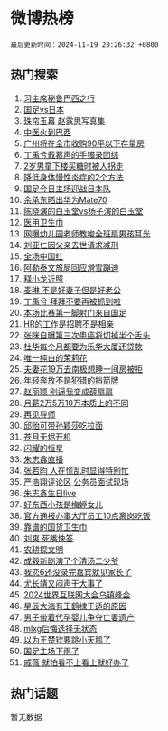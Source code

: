 # 微博热榜

`最后更新时间：2024-11-19 20:26:32 +0800`

## 热门搜索

1. [习主席秘鲁巴西之行](https://m.weibo.cn/search?containerid=100103type%3D1%26t%3D10%26q%3D%23%E4%B9%A0%E4%B8%BB%E5%B8%AD%E7%A7%98%E9%B2%81%E5%B7%B4%E8%A5%BF%E4%B9%8B%E8%A1%8C%23&stream_entry_id=51&isnewpage=1&extparam=seat%3D1%26filter_type%3Drealtimehot%26stream_entry_id%3D51%26c_type%3D51%26q%3D%2523%25E4%25B9%25A0%25E4%25B8%25BB%25E5%25B8%25AD%25E7%25A7%2598%25E9%25B2%2581%25E5%25B7%25B4%25E8%25A5%25BF%25E4%25B9%258B%25E8%25A1%258C%2523%26dgr%3D0%26cate%3D10103%26pos%3D0%26display_time%3D1732019191%26pre_seqid%3D173201919142202967408137)
1. [国足vs日本](https://m.weibo.cn/search?containerid=100103type%3D1%26t%3D10%26q%3D%23%E5%9B%BD%E8%B6%B3vs%E6%97%A5%E6%9C%AC%23&stream_entry_id=31&isnewpage=1&extparam=seat%3D1%26filter_type%3Drealtimehot%26c_type%3D31%26cate%3D5001%26lcate%3D5001%26band_rank%3D1%26stream_entry_id%3D31%26realpos%3D1%26flag%3D1%26dgr%3D0%26pos%3D0%26q%3D%2523%25E5%259B%25BD%25E8%25B6%25B3vs%25E6%2597%25A5%25E6%259C%25AC%2523%26display_time%3D1732019191%26pre_seqid%3D173201919142202967408137)
1. [珠帘玉幕 赵露思写真集](https://m.weibo.cn/search?containerid=100103type%3D1%26t%3D10%26q%3D%E7%8F%A0%E5%B8%98%E7%8E%89%E5%B9%95+%E8%B5%B5%E9%9C%B2%E6%80%9D%E5%86%99%E7%9C%9F%E9%9B%86&stream_entry_id=31&isnewpage=1&extparam=seat%3D1%26filter_type%3Drealtimehot%26c_type%3D31%26cate%3D5001%26lcate%3D5001%26band_rank%3D2%26stream_entry_id%3D31%26realpos%3D2%26flag%3D1%26dgr%3D0%26pos%3D1%26q%3D%25E7%258F%25A0%25E5%25B8%2598%25E7%258E%2589%25E5%25B9%2595%2520%25E8%25B5%25B5%25E9%259C%25B2%25E6%2580%259D%25E5%2586%2599%25E7%259C%259F%25E9%259B%2586%26display_time%3D1732019191%26pre_seqid%3D173201919142202967408137)
1. [中医火到巴西](https://m.weibo.cn/search?containerid=100103type%3D1%26t%3D10%26q%3D%23%E4%B8%AD%E5%8C%BB%E7%81%AB%E5%88%B0%E5%B7%B4%E8%A5%BF%23&stream_entry_id=31&isnewpage=1&extparam=seat%3D1%26filter_type%3Drealtimehot%26c_type%3D31%26cate%3D5001%26lcate%3D5001%26band_rank%3D3%26stream_entry_id%3D31%26realpos%3D3%26flag%3D0%26dgr%3D0%26pos%3D2%26q%3D%2523%25E4%25B8%25AD%25E5%258C%25BB%25E7%2581%25AB%25E5%2588%25B0%25E5%25B7%25B4%25E8%25A5%25BF%2523%26display_time%3D1732019191%26pre_seqid%3D173201919142202967408137)
1. [广州将在全市收购90平以下存量房](https://m.weibo.cn/search?containerid=100103type%3D1%26t%3D10%26q%3D%23%E5%B9%BF%E5%B7%9E%E5%B0%86%E5%9C%A8%E5%85%A8%E5%B8%82%E6%94%B6%E8%B4%AD90%E5%B9%B3%E4%BB%A5%E4%B8%8B%E5%AD%98%E9%87%8F%E6%88%BF%23&stream_entry_id=31&isnewpage=1&extparam=seat%3D1%26filter_type%3Drealtimehot%26c_type%3D31%26cate%3D5001%26lcate%3D5001%26band_rank%3D4%26stream_entry_id%3D31%26realpos%3D4%26flag%3D0%26dgr%3D0%26pos%3D3%26q%3D%2523%25E5%25B9%25BF%25E5%25B7%259E%25E5%25B0%2586%25E5%259C%25A8%25E5%2585%25A8%25E5%25B8%2582%25E6%2594%25B6%25E8%25B4%25AD90%25E5%25B9%25B3%25E4%25BB%25A5%25E4%25B8%258B%25E5%25AD%2598%25E9%2587%258F%25E6%2588%25BF%2523%26display_time%3D1732019191%26pre_seqid%3D173201919142202967408137)
1. [丁禹兮戴慕声的手镯录团综](https://m.weibo.cn/search?containerid=100103type%3D1%26t%3D10%26q%3D%23%E4%B8%81%E7%A6%B9%E5%85%AE%E6%88%B4%E6%85%95%E5%A3%B0%E7%9A%84%E6%89%8B%E9%95%AF%E5%BD%95%E5%9B%A2%E7%BB%BC%23&stream_entry_id=31&isnewpage=1&extparam=seat%3D1%26filter_type%3Drealtimehot%26c_type%3D31%26cate%3D5001%26lcate%3D5001%26band_rank%3D5%26stream_entry_id%3D31%26realpos%3D5%26flag%3D1%26dgr%3D0%26pos%3D4%26q%3D%2523%25E4%25B8%2581%25E7%25A6%25B9%25E5%2585%25AE%25E6%2588%25B4%25E6%2585%2595%25E5%25A3%25B0%25E7%259A%2584%25E6%2589%258B%25E9%2595%25AF%25E5%25BD%2595%25E5%259B%25A2%25E7%25BB%25BC%2523%26display_time%3D1732019191%26pre_seqid%3D173201919142202967408137)
1. [2岁男童下楼买糖时被人拐走](https://m.weibo.cn/search?containerid=100103type%3D1%26t%3D10%26q%3D%232%E5%B2%81%E7%94%B7%E7%AB%A5%E4%B8%8B%E6%A5%BC%E4%B9%B0%E7%B3%96%E6%97%B6%E8%A2%AB%E4%BA%BA%E6%8B%90%E8%B5%B0%23&stream_entry_id=31&isnewpage=1&extparam=seat%3D1%26filter_type%3Drealtimehot%26c_type%3D31%26cate%3D5001%26lcate%3D5001%26band_rank%3D6%26stream_entry_id%3D31%26realpos%3D6%26flag%3D2%26dgr%3D0%26pos%3D5%26q%3D%25232%25E5%25B2%2581%25E7%2594%25B7%25E7%25AB%25A5%25E4%25B8%258B%25E6%25A5%25BC%25E4%25B9%25B0%25E7%25B3%2596%25E6%2597%25B6%25E8%25A2%25AB%25E4%25BA%25BA%25E6%258B%2590%25E8%25B5%25B0%2523%26display_time%3D1732019191%26pre_seqid%3D173201919142202967408137)
1. [降低身体慢性炎症的2个方法](https://m.weibo.cn/search?containerid=100103type%3D1%26t%3D10%26q%3D%23%E9%99%8D%E4%BD%8E%E8%BA%AB%E4%BD%93%E6%85%A2%E6%80%A7%E7%82%8E%E7%97%87%E7%9A%842%E4%B8%AA%E6%96%B9%E6%B3%95%23&stream_entry_id=31&isnewpage=1&extparam=seat%3D1%26filter_type%3Drealtimehot%26c_type%3D31%26cate%3D5001%26lcate%3D5001%26band_rank%3D7%26stream_entry_id%3D31%26realpos%3D7%26flag%3D1%26dgr%3D0%26pos%3D6%26q%3D%2523%25E9%2599%258D%25E4%25BD%258E%25E8%25BA%25AB%25E4%25BD%2593%25E6%2585%25A2%25E6%2580%25A7%25E7%2582%258E%25E7%2597%2587%25E7%259A%25842%25E4%25B8%25AA%25E6%2596%25B9%25E6%25B3%2595%2523%26display_time%3D1732019191%26pre_seqid%3D173201919142202967408137)
1. [国足今日主场迎战日本队](https://m.weibo.cn/search?containerid=100103type%3D1%26t%3D10%26q%3D%23%E5%9B%BD%E8%B6%B3%E4%BB%8A%E6%97%A5%E4%B8%BB%E5%9C%BA%E8%BF%8E%E6%88%98%E6%97%A5%E6%9C%AC%E9%98%9F%23&stream_entry_id=31&isnewpage=1&extparam=seat%3D1%26filter_type%3Drealtimehot%26c_type%3D31%26cate%3D5001%26lcate%3D5001%26band_rank%3D8%26stream_entry_id%3D31%26realpos%3D8%26flag%3D0%26dgr%3D0%26pos%3D7%26q%3D%2523%25E5%259B%25BD%25E8%25B6%25B3%25E4%25BB%258A%25E6%2597%25A5%25E4%25B8%25BB%25E5%259C%25BA%25E8%25BF%258E%25E6%2588%2598%25E6%2597%25A5%25E6%259C%25AC%25E9%2598%259F%2523%26display_time%3D1732019191%26pre_seqid%3D173201919142202967408137)
1. [余承东晒出华为Mate70](https://m.weibo.cn/search?containerid=100103type%3D1%26t%3D10%26q%3D%23%E4%BD%99%E6%89%BF%E4%B8%9C%E6%99%92%E5%87%BA%E5%8D%8E%E4%B8%BAMate70%23&stream_entry_id=31&isnewpage=1&extparam=seat%3D1%26filter_type%3Drealtimehot%26c_type%3D31%26cate%3D5001%26lcate%3D5001%26band_rank%3D9%26stream_entry_id%3D31%26realpos%3D9%26flag%3D0%26dgr%3D0%26pos%3D8%26q%3D%2523%25E4%25BD%2599%25E6%2589%25BF%25E4%25B8%259C%25E6%2599%2592%25E5%2587%25BA%25E5%258D%258E%25E4%25B8%25BAMate70%2523%26display_time%3D1732019191%26pre_seqid%3D173201919142202967408137)
1. [陈晓演的白玉堂vs杨子演的白玉堂](https://m.weibo.cn/search?containerid=100103type%3D1%26t%3D10%26q%3D%E9%99%88%E6%99%93%E6%BC%94%E7%9A%84%E7%99%BD%E7%8E%89%E5%A0%82vs%E6%9D%A8%E5%AD%90%E6%BC%94%E7%9A%84%E7%99%BD%E7%8E%89%E5%A0%82&stream_entry_id=31&isnewpage=1&extparam=seat%3D1%26filter_type%3Drealtimehot%26c_type%3D31%26cate%3D5001%26lcate%3D5001%26band_rank%3D10%26stream_entry_id%3D31%26realpos%3D10%26flag%3D1%26dgr%3D0%26pos%3D9%26q%3D%25E9%2599%2588%25E6%2599%2593%25E6%25BC%2594%25E7%259A%2584%25E7%2599%25BD%25E7%258E%2589%25E5%25A0%2582vs%25E6%259D%25A8%25E5%25AD%2590%25E6%25BC%2594%25E7%259A%2584%25E7%2599%25BD%25E7%258E%2589%25E5%25A0%2582%26display_time%3D1732019191%26pre_seqid%3D173201919142202967408137)
1. [医用卫生巾](https://m.weibo.cn/search?containerid=100103type%3D1%26t%3D10%26q%3D%E5%8C%BB%E7%94%A8%E5%8D%AB%E7%94%9F%E5%B7%BE&stream_entry_id=31&isnewpage=1&extparam=seat%3D1%26filter_type%3Drealtimehot%26c_type%3D31%26cate%3D5001%26lcate%3D5001%26band_rank%3D11%26stream_entry_id%3D31%26realpos%3D11%26flag%3D2%26dgr%3D0%26pos%3D10%26q%3D%25E5%258C%25BB%25E7%2594%25A8%25E5%258D%25AB%25E7%2594%259F%25E5%25B7%25BE%26display_time%3D1732019191%26pre_seqid%3D173201919142202967408137)
1. [网曝幼儿园老师教唆全班扇男孩耳光](https://m.weibo.cn/search?containerid=100103type%3D1%26t%3D10%26q%3D%23%E7%BD%91%E6%9B%9D%E5%B9%BC%E5%84%BF%E5%9B%AD%E8%80%81%E5%B8%88%E6%95%99%E5%94%86%E5%85%A8%E7%8F%AD%E6%89%87%E7%94%B7%E5%AD%A9%E8%80%B3%E5%85%89%23&stream_entry_id=31&isnewpage=1&extparam=seat%3D1%26filter_type%3Drealtimehot%26c_type%3D31%26cate%3D5001%26lcate%3D5001%26band_rank%3D12%26stream_entry_id%3D31%26realpos%3D12%26flag%3D1%26dgr%3D0%26pos%3D11%26q%3D%2523%25E7%25BD%2591%25E6%259B%259D%25E5%25B9%25BC%25E5%2584%25BF%25E5%259B%25AD%25E8%2580%2581%25E5%25B8%2588%25E6%2595%2599%25E5%2594%2586%25E5%2585%25A8%25E7%258F%25AD%25E6%2589%2587%25E7%2594%25B7%25E5%25AD%25A9%25E8%2580%25B3%25E5%2585%2589%2523%26display_time%3D1732019191%26pre_seqid%3D173201919142202967408137)
1. [刘亚仁因父亲去世请求减刑](https://m.weibo.cn/search?containerid=100103type%3D1%26t%3D10%26q%3D%23%E5%88%98%E4%BA%9A%E4%BB%81%E5%9B%A0%E7%88%B6%E4%BA%B2%E5%8E%BB%E4%B8%96%E8%AF%B7%E6%B1%82%E5%87%8F%E5%88%91%23&stream_entry_id=31&isnewpage=1&extparam=seat%3D1%26filter_type%3Drealtimehot%26c_type%3D31%26cate%3D5001%26lcate%3D5001%26band_rank%3D13%26stream_entry_id%3D31%26realpos%3D13%26flag%3D1%26dgr%3D0%26pos%3D12%26q%3D%2523%25E5%2588%2598%25E4%25BA%259A%25E4%25BB%2581%25E5%259B%25A0%25E7%2588%25B6%25E4%25BA%25B2%25E5%258E%25BB%25E4%25B8%2596%25E8%25AF%25B7%25E6%25B1%2582%25E5%2587%258F%25E5%2588%2591%2523%26display_time%3D1732019191%26pre_seqid%3D173201919142202967408137)
1. [全场中国红](https://m.weibo.cn/search?containerid=100103type%3D1%26t%3D10%26q%3D%E5%85%A8%E5%9C%BA%E4%B8%AD%E5%9B%BD%E7%BA%A2&stream_entry_id=31&isnewpage=1&extparam=seat%3D1%26filter_type%3Drealtimehot%26c_type%3D31%26cate%3D5001%26lcate%3D5001%26band_rank%3D14%26stream_entry_id%3D31%26realpos%3D14%26flag%3D1%26dgr%3D0%26pos%3D13%26q%3D%25E5%2585%25A8%25E5%259C%25BA%25E4%25B8%25AD%25E5%259B%25BD%25E7%25BA%25A2%26display_time%3D1732019191%26pre_seqid%3D173201919142202967408137)
1. [阿勒泰文旅局回应滑雪蹦迪](https://m.weibo.cn/search?containerid=100103type%3D1%26t%3D10%26q%3D%23%E9%98%BF%E5%8B%92%E6%B3%B0%E6%96%87%E6%97%85%E5%B1%80%E5%9B%9E%E5%BA%94%E6%BB%91%E9%9B%AA%E8%B9%A6%E8%BF%AA%23&stream_entry_id=31&isnewpage=1&extparam=seat%3D1%26filter_type%3Drealtimehot%26c_type%3D31%26cate%3D5001%26lcate%3D5001%26band_rank%3D15%26stream_entry_id%3D31%26realpos%3D15%26flag%3D1%26dgr%3D0%26pos%3D14%26q%3D%2523%25E9%2598%25BF%25E5%258B%2592%25E6%25B3%25B0%25E6%2596%2587%25E6%2597%2585%25E5%25B1%2580%25E5%259B%259E%25E5%25BA%2594%25E6%25BB%2591%25E9%259B%25AA%25E8%25B9%25A6%25E8%25BF%25AA%2523%26display_time%3D1732019191%26pre_seqid%3D173201919142202967408137)
1. [释小龙近照](https://m.weibo.cn/search?containerid=100103type%3D1%26t%3D10%26q%3D%23%E9%87%8A%E5%B0%8F%E9%BE%99%E8%BF%91%E7%85%A7%23&stream_entry_id=31&isnewpage=1&extparam=seat%3D1%26filter_type%3Drealtimehot%26c_type%3D31%26cate%3D5001%26lcate%3D5001%26band_rank%3D16%26stream_entry_id%3D31%26realpos%3D16%26flag%3D2%26dgr%3D0%26pos%3D15%26q%3D%2523%25E9%2587%258A%25E5%25B0%258F%25E9%25BE%2599%25E8%25BF%2591%25E7%2585%25A7%2523%26display_time%3D1732019191%26pre_seqid%3D173201919142202967408137)
1. [麦琳 不是好妻子但是好老公](https://m.weibo.cn/search?containerid=100103type%3D1%26t%3D10%26q%3D%E9%BA%A6%E7%90%B3+%E4%B8%8D%E6%98%AF%E5%A5%BD%E5%A6%BB%E5%AD%90%E4%BD%86%E6%98%AF%E5%A5%BD%E8%80%81%E5%85%AC&stream_entry_id=31&isnewpage=1&extparam=seat%3D1%26filter_type%3Drealtimehot%26c_type%3D31%26cate%3D5001%26lcate%3D5001%26band_rank%3D17%26stream_entry_id%3D31%26realpos%3D17%26flag%3D2%26dgr%3D0%26pos%3D16%26q%3D%25E9%25BA%25A6%25E7%2590%25B3%2520%25E4%25B8%258D%25E6%2598%25AF%25E5%25A5%25BD%25E5%25A6%25BB%25E5%25AD%2590%25E4%25BD%2586%25E6%2598%25AF%25E5%25A5%25BD%25E8%2580%2581%25E5%2585%25AC%26display_time%3D1732019191%26pre_seqid%3D173201919142202967408137)
1. [丁禹兮 拜拜不要再被抓到啦](https://m.weibo.cn/search?containerid=100103type%3D1%26t%3D10%26q%3D%E4%B8%81%E7%A6%B9%E5%85%AE+%E6%8B%9C%E6%8B%9C%E4%B8%8D%E8%A6%81%E5%86%8D%E8%A2%AB%E6%8A%93%E5%88%B0%E5%95%A6&stream_entry_id=31&isnewpage=1&extparam=seat%3D1%26filter_type%3Drealtimehot%26c_type%3D31%26cate%3D5001%26lcate%3D5001%26band_rank%3D18%26stream_entry_id%3D31%26realpos%3D18%26flag%3D1%26dgr%3D0%26pos%3D17%26q%3D%25E4%25B8%2581%25E7%25A6%25B9%25E5%2585%25AE%2520%25E6%258B%259C%25E6%258B%259C%25E4%25B8%258D%25E8%25A6%2581%25E5%2586%258D%25E8%25A2%25AB%25E6%258A%2593%25E5%2588%25B0%25E5%2595%25A6%26display_time%3D1732019191%26pre_seqid%3D173201919142202967408137)
1. [本场比赛第一脚射门来自国足](https://m.weibo.cn/search?containerid=100103type%3D1%26t%3D10%26q%3D%E6%9C%AC%E5%9C%BA%E6%AF%94%E8%B5%9B%E7%AC%AC%E4%B8%80%E8%84%9A%E5%B0%84%E9%97%A8%E6%9D%A5%E8%87%AA%E5%9B%BD%E8%B6%B3&stream_entry_id=31&isnewpage=1&extparam=seat%3D1%26filter_type%3Drealtimehot%26c_type%3D31%26cate%3D5001%26lcate%3D5001%26band_rank%3D19%26stream_entry_id%3D31%26realpos%3D19%26flag%3D1%26dgr%3D0%26pos%3D18%26q%3D%25E6%259C%25AC%25E5%259C%25BA%25E6%25AF%2594%25E8%25B5%259B%25E7%25AC%25AC%25E4%25B8%2580%25E8%2584%259A%25E5%25B0%2584%25E9%2597%25A8%25E6%259D%25A5%25E8%2587%25AA%25E5%259B%25BD%25E8%25B6%25B3%26display_time%3D1732019191%26pre_seqid%3D173201919142202967408137)
1. [HR的工作是招聘不是相亲](https://m.weibo.cn/search?containerid=100103type%3D1%26t%3D10%26q%3D%23HR%E7%9A%84%E5%B7%A5%E4%BD%9C%E6%98%AF%E6%8B%9B%E8%81%98%E4%B8%8D%E6%98%AF%E7%9B%B8%E4%BA%B2%23&stream_entry_id=31&isnewpage=1&extparam=seat%3D1%26filter_type%3Drealtimehot%26c_type%3D31%26cate%3D5001%26lcate%3D5001%26band_rank%3D20%26stream_entry_id%3D31%26realpos%3D20%26flag%3D1%26dgr%3D0%26pos%3D19%26q%3D%2523HR%25E7%259A%2584%25E5%25B7%25A5%25E4%25BD%259C%25E6%2598%25AF%25E6%258B%259B%25E8%2581%2598%25E4%25B8%258D%25E6%2598%25AF%25E7%259B%25B8%25E4%25BA%25B2%2523%26display_time%3D1732019191%26pre_seqid%3D173201919142202967408137)
1. [张咪自曝第三次患癌将切掉半个舌头](https://m.weibo.cn/search?containerid=100103type%3D1%26t%3D10%26q%3D%23%E5%BC%A0%E5%92%AA%E8%87%AA%E6%9B%9D%E7%AC%AC%E4%B8%89%E6%AC%A1%E6%82%A3%E7%99%8C%E5%B0%86%E5%88%87%E6%8E%89%E5%8D%8A%E4%B8%AA%E8%88%8C%E5%A4%B4%23&stream_entry_id=31&isnewpage=1&extparam=seat%3D1%26filter_type%3Drealtimehot%26c_type%3D31%26cate%3D5001%26lcate%3D5001%26band_rank%3D21%26stream_entry_id%3D31%26realpos%3D21%26flag%3D2%26dgr%3D0%26pos%3D20%26q%3D%2523%25E5%25BC%25A0%25E5%2592%25AA%25E8%2587%25AA%25E6%259B%259D%25E7%25AC%25AC%25E4%25B8%2589%25E6%25AC%25A1%25E6%2582%25A3%25E7%2599%258C%25E5%25B0%2586%25E5%2588%2587%25E6%258E%2589%25E5%258D%258A%25E4%25B8%25AA%25E8%2588%258C%25E5%25A4%25B4%2523%26display_time%3D1732019191%26pre_seqid%3D173201919142202967408137)
1. [杜华每个月都要为乐华大厦还贷款](https://m.weibo.cn/search?containerid=100103type%3D1%26t%3D10%26q%3D%23%E6%9D%9C%E5%8D%8E%E6%AF%8F%E4%B8%AA%E6%9C%88%E9%83%BD%E8%A6%81%E4%B8%BA%E4%B9%90%E5%8D%8E%E5%A4%A7%E5%8E%A6%E8%BF%98%E8%B4%B7%E6%AC%BE%23&stream_entry_id=31&isnewpage=1&extparam=seat%3D1%26filter_type%3Drealtimehot%26c_type%3D31%26cate%3D5001%26lcate%3D5001%26band_rank%3D22%26stream_entry_id%3D31%26realpos%3D22%26flag%3D2%26dgr%3D0%26pos%3D21%26q%3D%2523%25E6%259D%259C%25E5%258D%258E%25E6%25AF%258F%25E4%25B8%25AA%25E6%259C%2588%25E9%2583%25BD%25E8%25A6%2581%25E4%25B8%25BA%25E4%25B9%2590%25E5%258D%258E%25E5%25A4%25A7%25E5%258E%25A6%25E8%25BF%2598%25E8%25B4%25B7%25E6%25AC%25BE%2523%26display_time%3D1732019191%26pre_seqid%3D173201919142202967408137)
1. [唯一纯白的茉莉花](https://m.weibo.cn/search?containerid=100103type%3D1%26t%3D10%26q%3D%E5%94%AF%E4%B8%80%E7%BA%AF%E7%99%BD%E7%9A%84%E8%8C%89%E8%8E%89%E8%8A%B1&stream_entry_id=31&isnewpage=1&extparam=seat%3D1%26filter_type%3Drealtimehot%26c_type%3D31%26cate%3D5001%26lcate%3D5001%26band_rank%3D23%26stream_entry_id%3D31%26realpos%3D23%26flag%3D1%26dgr%3D0%26pos%3D22%26q%3D%25E5%2594%25AF%25E4%25B8%2580%25E7%25BA%25AF%25E7%2599%25BD%25E7%259A%2584%25E8%258C%2589%25E8%258E%2589%25E8%258A%25B1%26display_time%3D1732019191%26pre_seqid%3D173201919142202967408137)
1. [夫妻花19万去南极想睡一间房被拒](https://m.weibo.cn/search?containerid=100103type%3D1%26t%3D10%26q%3D%23%E5%A4%AB%E5%A6%BB%E8%8A%B119%E4%B8%87%E5%8E%BB%E5%8D%97%E6%9E%81%E6%83%B3%E7%9D%A1%E4%B8%80%E9%97%B4%E6%88%BF%E8%A2%AB%E6%8B%92%23&stream_entry_id=31&isnewpage=1&extparam=seat%3D1%26filter_type%3Drealtimehot%26c_type%3D31%26cate%3D5001%26lcate%3D5001%26band_rank%3D24%26stream_entry_id%3D31%26realpos%3D24%26flag%3D0%26dgr%3D0%26pos%3D23%26q%3D%2523%25E5%25A4%25AB%25E5%25A6%25BB%25E8%258A%25B119%25E4%25B8%2587%25E5%258E%25BB%25E5%258D%2597%25E6%259E%2581%25E6%2583%25B3%25E7%259D%25A1%25E4%25B8%2580%25E9%2597%25B4%25E6%2588%25BF%25E8%25A2%25AB%25E6%258B%2592%2523%26display_time%3D1732019191%26pre_seqid%3D173201919142202967408137)
1. [年轻奔放不是犯错的挡箭牌](https://m.weibo.cn/search?containerid=100103type%3D1%26t%3D10%26q%3D%23%E5%B9%B4%E8%BD%BB%E5%A5%94%E6%94%BE%E4%B8%8D%E6%98%AF%E7%8A%AF%E9%94%99%E7%9A%84%E6%8C%A1%E7%AE%AD%E7%89%8C%23&stream_entry_id=31&isnewpage=1&extparam=seat%3D1%26filter_type%3Drealtimehot%26c_type%3D31%26cate%3D5001%26lcate%3D5001%26band_rank%3D25%26stream_entry_id%3D31%26realpos%3D25%26flag%3D1%26dgr%3D0%26pos%3D24%26q%3D%2523%25E5%25B9%25B4%25E8%25BD%25BB%25E5%25A5%2594%25E6%2594%25BE%25E4%25B8%258D%25E6%2598%25AF%25E7%258A%25AF%25E9%2594%2599%25E7%259A%2584%25E6%258C%25A1%25E7%25AE%25AD%25E7%2589%258C%2523%26display_time%3D1732019191%26pre_seqid%3D173201919142202967408137)
1. [赵丽颖 别逼我变成薛扇扇](https://m.weibo.cn/search?containerid=100103type%3D1%26t%3D10%26q%3D%E8%B5%B5%E4%B8%BD%E9%A2%96+%E5%88%AB%E9%80%BC%E6%88%91%E5%8F%98%E6%88%90%E8%96%9B%E6%89%87%E6%89%87&stream_entry_id=31&isnewpage=1&extparam=seat%3D1%26filter_type%3Drealtimehot%26c_type%3D31%26cate%3D5001%26lcate%3D5001%26band_rank%3D26%26stream_entry_id%3D31%26realpos%3D26%26flag%3D0%26dgr%3D0%26pos%3D25%26q%3D%25E8%25B5%25B5%25E4%25B8%25BD%25E9%25A2%2596%2520%25E5%2588%25AB%25E9%2580%25BC%25E6%2588%2591%25E5%258F%2598%25E6%2588%2590%25E8%2596%259B%25E6%2589%2587%25E6%2589%2587%26display_time%3D1732019191%26pre_seqid%3D173201919142202967408137)
1. [月薪2万5万10万本质上的不同](https://m.weibo.cn/search?containerid=100103type%3D1%26t%3D10%26q%3D%E6%9C%88%E8%96%AA2%E4%B8%875%E4%B8%8710%E4%B8%87%E6%9C%AC%E8%B4%A8%E4%B8%8A%E7%9A%84%E4%B8%8D%E5%90%8C&stream_entry_id=31&isnewpage=1&extparam=seat%3D1%26filter_type%3Drealtimehot%26c_type%3D31%26cate%3D5001%26lcate%3D5001%26band_rank%3D27%26stream_entry_id%3D31%26realpos%3D27%26flag%3D0%26dgr%3D0%26pos%3D26%26q%3D%25E6%259C%2588%25E8%2596%25AA2%25E4%25B8%25875%25E4%25B8%258710%25E4%25B8%2587%25E6%259C%25AC%25E8%25B4%25A8%25E4%25B8%258A%25E7%259A%2584%25E4%25B8%258D%25E5%2590%258C%26display_time%3D1732019191%26pre_seqid%3D173201919142202967408137)
1. [再见导师](https://m.weibo.cn/search?containerid=100103type%3D1%26t%3D10%26q%3D%E5%86%8D%E8%A7%81%E5%AF%BC%E5%B8%88&stream_entry_id=31&isnewpage=1&extparam=seat%3D1%26filter_type%3Drealtimehot%26c_type%3D31%26cate%3D5001%26lcate%3D5001%26band_rank%3D28%26stream_entry_id%3D31%26realpos%3D28%26flag%3D1%26dgr%3D0%26pos%3D27%26q%3D%25E5%2586%258D%25E8%25A7%2581%25E5%25AF%25BC%25E5%25B8%2588%26display_time%3D1732019191%26pre_seqid%3D173201919142202967408137)
1. [邱贻可带孙颖莎吃拉面](https://m.weibo.cn/search?containerid=100103type%3D1%26t%3D10%26q%3D%E9%82%B1%E8%B4%BB%E5%8F%AF%E5%B8%A6%E5%AD%99%E9%A2%96%E8%8E%8E%E5%90%83%E6%8B%89%E9%9D%A2&stream_entry_id=31&isnewpage=1&extparam=seat%3D1%26filter_type%3Drealtimehot%26c_type%3D31%26cate%3D5001%26lcate%3D5001%26band_rank%3D29%26stream_entry_id%3D31%26realpos%3D29%26flag%3D1%26dgr%3D0%26pos%3D28%26q%3D%25E9%2582%25B1%25E8%25B4%25BB%25E5%258F%25AF%25E5%25B8%25A6%25E5%25AD%2599%25E9%25A2%2596%25E8%258E%258E%25E5%2590%2583%25E6%258B%2589%25E9%259D%25A2%26display_time%3D1732019191%26pre_seqid%3D173201919142202967408137)
1. [苍月无烬开机](https://m.weibo.cn/search?containerid=100103type%3D1%26t%3D10%26q%3D%E8%8B%8D%E6%9C%88%E6%97%A0%E7%83%AC%E5%BC%80%E6%9C%BA&stream_entry_id=31&isnewpage=1&extparam=seat%3D1%26filter_type%3Drealtimehot%26c_type%3D31%26cate%3D5001%26lcate%3D5001%26band_rank%3D30%26stream_entry_id%3D31%26realpos%3D30%26flag%3D1%26dgr%3D0%26pos%3D29%26q%3D%25E8%258B%258D%25E6%259C%2588%25E6%2597%25A0%25E7%2583%25AC%25E5%25BC%2580%25E6%259C%25BA%26display_time%3D1732019191%26pre_seqid%3D173201919142202967408137)
1. [闪耀的恒星](https://m.weibo.cn/search?containerid=100103type%3D1%26t%3D10%26q%3D%E9%97%AA%E8%80%80%E7%9A%84%E6%81%92%E6%98%9F&stream_entry_id=31&isnewpage=1&extparam=seat%3D1%26filter_type%3Drealtimehot%26c_type%3D31%26cate%3D5001%26lcate%3D5001%26band_rank%3D31%26stream_entry_id%3D31%26realpos%3D31%26flag%3D1%26dgr%3D0%26pos%3D30%26q%3D%25E9%2597%25AA%25E8%2580%2580%25E7%259A%2584%25E6%2581%2592%25E6%2598%259F%26display_time%3D1732019191%26pre_seqid%3D173201919142202967408137)
1. [朱志鑫直播](https://m.weibo.cn/search?containerid=100103type%3D1%26t%3D10%26q%3D%E6%9C%B1%E5%BF%97%E9%91%AB%E7%9B%B4%E6%92%AD&stream_entry_id=31&isnewpage=1&extparam=seat%3D1%26filter_type%3Drealtimehot%26c_type%3D31%26cate%3D5001%26lcate%3D5001%26band_rank%3D32%26stream_entry_id%3D31%26realpos%3D32%26flag%3D1%26dgr%3D0%26pos%3D31%26q%3D%25E6%259C%25B1%25E5%25BF%2597%25E9%2591%25AB%25E7%259B%25B4%25E6%2592%25AD%26display_time%3D1732019191%26pre_seqid%3D173201919142202967408137)
1. [张若昀 人在慌乱时显得特别忙](https://m.weibo.cn/search?containerid=100103type%3D1%26t%3D10%26q%3D%E5%BC%A0%E8%8B%A5%E6%98%80+%E4%BA%BA%E5%9C%A8%E6%85%8C%E4%B9%B1%E6%97%B6%E6%98%BE%E5%BE%97%E7%89%B9%E5%88%AB%E5%BF%99&stream_entry_id=31&isnewpage=1&extparam=seat%3D1%26filter_type%3Drealtimehot%26c_type%3D31%26cate%3D5001%26lcate%3D5001%26band_rank%3D33%26stream_entry_id%3D31%26realpos%3D33%26flag%3D1%26dgr%3D0%26pos%3D32%26q%3D%25E5%25BC%25A0%25E8%258B%25A5%25E6%2598%2580%2520%25E4%25BA%25BA%25E5%259C%25A8%25E6%2585%258C%25E4%25B9%25B1%25E6%2597%25B6%25E6%2598%25BE%25E5%25BE%2597%25E7%2589%25B9%25E5%2588%25AB%25E5%25BF%2599%26display_time%3D1732019191%26pre_seqid%3D173201919142202967408137)
1. [严浩翔评论区 公务员面试现场](https://m.weibo.cn/search?containerid=100103type%3D1%26t%3D10%26q%3D%E4%B8%A5%E6%B5%A9%E7%BF%94%E8%AF%84%E8%AE%BA%E5%8C%BA+%E5%85%AC%E5%8A%A1%E5%91%98%E9%9D%A2%E8%AF%95%E7%8E%B0%E5%9C%BA&stream_entry_id=31&isnewpage=1&extparam=seat%3D1%26filter_type%3Drealtimehot%26c_type%3D31%26cate%3D5001%26lcate%3D5001%26band_rank%3D34%26stream_entry_id%3D31%26realpos%3D34%26flag%3D0%26dgr%3D0%26pos%3D33%26q%3D%25E4%25B8%25A5%25E6%25B5%25A9%25E7%25BF%2594%25E8%25AF%2584%25E8%25AE%25BA%25E5%258C%25BA%2520%25E5%2585%25AC%25E5%258A%25A1%25E5%2591%2598%25E9%259D%25A2%25E8%25AF%2595%25E7%258E%25B0%25E5%259C%25BA%26display_time%3D1732019191%26pre_seqid%3D173201919142202967408137)
1. [朱志鑫生日live](https://m.weibo.cn/search?containerid=100103type%3D1%26t%3D10%26q%3D%23%E6%9C%B1%E5%BF%97%E9%91%AB%E7%94%9F%E6%97%A5live%23&stream_entry_id=31&isnewpage=1&extparam=seat%3D1%26filter_type%3Drealtimehot%26c_type%3D31%26cate%3D5001%26lcate%3D5001%26band_rank%3D35%26stream_entry_id%3D31%26realpos%3D35%26flag%3D1%26dgr%3D0%26pos%3D34%26q%3D%2523%25E6%259C%25B1%25E5%25BF%2597%25E9%2591%25AB%25E7%2594%259F%25E6%2597%25A5live%2523%26display_time%3D1732019191%26pre_seqid%3D173201919142202967408137)
1. [好东西小孩是梅婷女儿](https://m.weibo.cn/search?containerid=100103type%3D1%26t%3D10%26q%3D%E5%A5%BD%E4%B8%9C%E8%A5%BF%E5%B0%8F%E5%AD%A9%E6%98%AF%E6%A2%85%E5%A9%B7%E5%A5%B3%E5%84%BF&stream_entry_id=31&isnewpage=1&extparam=seat%3D1%26filter_type%3Drealtimehot%26c_type%3D31%26cate%3D5001%26lcate%3D5001%26band_rank%3D36%26stream_entry_id%3D31%26realpos%3D36%26flag%3D0%26dgr%3D0%26pos%3D35%26q%3D%25E5%25A5%25BD%25E4%25B8%259C%25E8%25A5%25BF%25E5%25B0%258F%25E5%25AD%25A9%25E6%2598%25AF%25E6%25A2%2585%25E5%25A9%25B7%25E5%25A5%25B3%25E5%2584%25BF%26display_time%3D1732019191%26pre_seqid%3D173201919142202967408137)
1. [官方通报办事大厅员工10点离岗吃饭](https://m.weibo.cn/search?containerid=100103type%3D1%26t%3D10%26q%3D%23%E5%AE%98%E6%96%B9%E9%80%9A%E6%8A%A5%E5%8A%9E%E4%BA%8B%E5%A4%A7%E5%8E%85%E5%91%98%E5%B7%A510%E7%82%B9%E7%A6%BB%E5%B2%97%E5%90%83%E9%A5%AD%23&stream_entry_id=31&isnewpage=1&extparam=seat%3D1%26filter_type%3Drealtimehot%26c_type%3D31%26cate%3D5001%26lcate%3D5001%26band_rank%3D37%26stream_entry_id%3D31%26realpos%3D37%26flag%3D0%26dgr%3D0%26pos%3D36%26q%3D%2523%25E5%25AE%2598%25E6%2596%25B9%25E9%2580%259A%25E6%258A%25A5%25E5%258A%259E%25E4%25BA%258B%25E5%25A4%25A7%25E5%258E%2585%25E5%2591%2598%25E5%25B7%25A510%25E7%2582%25B9%25E7%25A6%25BB%25E5%25B2%2597%25E5%2590%2583%25E9%25A5%25AD%2523%26display_time%3D1732019191%26pre_seqid%3D173201919142202967408137)
1. [靠谱的国货卫生巾](https://m.weibo.cn/search?containerid=100103type%3D1%26t%3D10%26q%3D%E9%9D%A0%E8%B0%B1%E7%9A%84%E5%9B%BD%E8%B4%A7%E5%8D%AB%E7%94%9F%E5%B7%BE&stream_entry_id=31&isnewpage=1&extparam=seat%3D1%26filter_type%3Drealtimehot%26c_type%3D31%26cate%3D5001%26lcate%3D5001%26band_rank%3D38%26stream_entry_id%3D31%26realpos%3D38%26flag%3D1%26dgr%3D0%26pos%3D37%26q%3D%25E9%259D%25A0%25E8%25B0%25B1%25E7%259A%2584%25E5%259B%25BD%25E8%25B4%25A7%25E5%258D%25AB%25E7%2594%259F%25E5%25B7%25BE%26display_time%3D1732019191%26pre_seqid%3D173201919142202967408137)
1. [刘爽 死嘴快答](https://m.weibo.cn/search?containerid=100103type%3D1%26t%3D10%26q%3D%E5%88%98%E7%88%BD+%E6%AD%BB%E5%98%B4%E5%BF%AB%E7%AD%94&stream_entry_id=31&isnewpage=1&extparam=seat%3D1%26filter_type%3Drealtimehot%26c_type%3D31%26cate%3D5001%26lcate%3D5001%26band_rank%3D39%26stream_entry_id%3D31%26realpos%3D39%26flag%3D0%26dgr%3D0%26pos%3D38%26q%3D%25E5%2588%2598%25E7%2588%25BD%2520%25E6%25AD%25BB%25E5%2598%25B4%25E5%25BF%25AB%25E7%25AD%2594%26display_time%3D1732019191%26pre_seqid%3D173201919142202967408137)
1. [农耕探文明](https://m.weibo.cn/search?containerid=100103type%3D1%26t%3D10%26q%3D%23%E5%86%9C%E8%80%95%E6%8E%A2%E6%96%87%E6%98%8E%23&stream_entry_id=31&isnewpage=1&extparam=seat%3D1%26filter_type%3Drealtimehot%26c_type%3D31%26cate%3D5001%26lcate%3D5001%26band_rank%3D40%26stream_entry_id%3D31%26realpos%3D40%26flag%3D1%26dgr%3D0%26pos%3D39%26q%3D%2523%25E5%2586%259C%25E8%2580%2595%25E6%258E%25A2%25E6%2596%2587%25E6%2598%258E%2523%26display_time%3D1732019191%26pre_seqid%3D173201919142202967408137)
1. [成毅新剧演了个清汤二少爷](https://m.weibo.cn/search?containerid=100103type%3D1%26t%3D10%26q%3D%E6%88%90%E6%AF%85%E6%96%B0%E5%89%A7%E6%BC%94%E4%BA%86%E4%B8%AA%E6%B8%85%E6%B1%A4%E4%BA%8C%E5%B0%91%E7%88%B7&stream_entry_id=31&isnewpage=1&extparam=seat%3D1%26filter_type%3Drealtimehot%26c_type%3D31%26cate%3D5001%26lcate%3D5001%26band_rank%3D41%26stream_entry_id%3D31%26realpos%3D41%26flag%3D1%26dgr%3D0%26pos%3D40%26q%3D%25E6%2588%2590%25E6%25AF%2585%25E6%2596%25B0%25E5%2589%25A7%25E6%25BC%2594%25E4%25BA%2586%25E4%25B8%25AA%25E6%25B8%2585%25E6%25B1%25A4%25E4%25BA%258C%25E5%25B0%2591%25E7%2588%25B7%26display_time%3D1732019191%26pre_seqid%3D173201919142202967408137)
1. [我恋6还没录完嘉宾就见家长了](https://m.weibo.cn/search?containerid=100103type%3D1%26t%3D10%26q%3D%E6%88%91%E6%81%8B6%E8%BF%98%E6%B2%A1%E5%BD%95%E5%AE%8C%E5%98%89%E5%AE%BE%E5%B0%B1%E8%A7%81%E5%AE%B6%E9%95%BF%E4%BA%86&stream_entry_id=31&isnewpage=1&extparam=seat%3D1%26filter_type%3Drealtimehot%26c_type%3D31%26cate%3D5001%26lcate%3D5001%26band_rank%3D42%26stream_entry_id%3D31%26realpos%3D42%26flag%3D1%26dgr%3D0%26pos%3D41%26q%3D%25E6%2588%2591%25E6%2581%258B6%25E8%25BF%2598%25E6%25B2%25A1%25E5%25BD%2595%25E5%25AE%258C%25E5%2598%2589%25E5%25AE%25BE%25E5%25B0%25B1%25E8%25A7%2581%25E5%25AE%25B6%25E9%2595%25BF%25E4%25BA%2586%26display_time%3D1732019191%26pre_seqid%3D173201919142202967408137)
1. [尤长靖又闷声干大事了](https://m.weibo.cn/search?containerid=100103type%3D1%26t%3D10%26q%3D%E5%B0%A4%E9%95%BF%E9%9D%96%E5%8F%88%E9%97%B7%E5%A3%B0%E5%B9%B2%E5%A4%A7%E4%BA%8B%E4%BA%86&stream_entry_id=31&isnewpage=1&extparam=seat%3D1%26filter_type%3Drealtimehot%26c_type%3D31%26cate%3D5001%26lcate%3D5001%26band_rank%3D43%26stream_entry_id%3D31%26realpos%3D43%26flag%3D1%26dgr%3D0%26pos%3D42%26q%3D%25E5%25B0%25A4%25E9%2595%25BF%25E9%259D%2596%25E5%258F%2588%25E9%2597%25B7%25E5%25A3%25B0%25E5%25B9%25B2%25E5%25A4%25A7%25E4%25BA%258B%25E4%25BA%2586%26display_time%3D1732019191%26pre_seqid%3D173201919142202967408137)
1. [2024世界互联网大会乌镇峰会](https://m.weibo.cn/search?containerid=100103type%3D1%26t%3D10%26q%3D%232024%E4%B8%96%E7%95%8C%E4%BA%92%E8%81%94%E7%BD%91%E5%A4%A7%E4%BC%9A%E4%B9%8C%E9%95%87%E5%B3%B0%E4%BC%9A%23&stream_entry_id=31&isnewpage=1&extparam=seat%3D1%26filter_type%3Drealtimehot%26c_type%3D31%26cate%3D5001%26lcate%3D5001%26band_rank%3D44%26stream_entry_id%3D31%26realpos%3D44%26flag%3D0%26dgr%3D0%26pos%3D43%26q%3D%25232024%25E4%25B8%2596%25E7%2595%258C%25E4%25BA%2592%25E8%2581%2594%25E7%25BD%2591%25E5%25A4%25A7%25E4%25BC%259A%25E4%25B9%258C%25E9%2595%2587%25E5%25B3%25B0%25E4%25BC%259A%2523%26display_time%3D1732019191%26pre_seqid%3D173201919142202967408137)
1. [星辰大海有王鹤棣于适的原因](https://m.weibo.cn/search?containerid=100103type%3D1%26t%3D10%26q%3D%23%E6%98%9F%E8%BE%B0%E5%A4%A7%E6%B5%B7%E6%9C%89%E7%8E%8B%E9%B9%A4%E6%A3%A3%E4%BA%8E%E9%80%82%E7%9A%84%E5%8E%9F%E5%9B%A0%23&stream_entry_id=31&isnewpage=1&extparam=seat%3D1%26filter_type%3Drealtimehot%26c_type%3D31%26cate%3D5001%26lcate%3D5001%26band_rank%3D45%26stream_entry_id%3D31%26realpos%3D45%26flag%3D1%26dgr%3D0%26pos%3D44%26q%3D%2523%25E6%2598%259F%25E8%25BE%25B0%25E5%25A4%25A7%25E6%25B5%25B7%25E6%259C%2589%25E7%258E%258B%25E9%25B9%25A4%25E6%25A3%25A3%25E4%25BA%258E%25E9%2580%2582%25E7%259A%2584%25E5%258E%259F%25E5%259B%25A0%2523%26display_time%3D1732019191%26pre_seqid%3D173201919142202967408137)
1. [男子带着代孕婴儿争夺亡妻遗产](https://m.weibo.cn/search?containerid=100103type%3D1%26t%3D10%26q%3D%23%E7%94%B7%E5%AD%90%E5%B8%A6%E7%9D%80%E4%BB%A3%E5%AD%95%E5%A9%B4%E5%84%BF%E4%BA%89%E5%A4%BA%E4%BA%A1%E5%A6%BB%E9%81%97%E4%BA%A7%23&stream_entry_id=31&isnewpage=1&extparam=seat%3D1%26filter_type%3Drealtimehot%26c_type%3D31%26cate%3D5001%26lcate%3D5001%26band_rank%3D46%26stream_entry_id%3D31%26realpos%3D46%26flag%3D0%26dgr%3D0%26pos%3D45%26q%3D%2523%25E7%2594%25B7%25E5%25AD%2590%25E5%25B8%25A6%25E7%259D%2580%25E4%25BB%25A3%25E5%25AD%2595%25E5%25A9%25B4%25E5%2584%25BF%25E4%25BA%2589%25E5%25A4%25BA%25E4%25BA%25A1%25E5%25A6%25BB%25E9%2581%2597%25E4%25BA%25A7%2523%26display_time%3D1732019191%26pre_seqid%3D173201919142202967408137)
1. [mlxg后悔选择无状态](https://m.weibo.cn/search?containerid=100103type%3D1%26t%3D10%26q%3D%23mlxg%E5%90%8E%E6%82%94%E9%80%89%E6%8B%A9%E6%97%A0%E7%8A%B6%E6%80%81%23&stream_entry_id=31&isnewpage=1&extparam=seat%3D1%26filter_type%3Drealtimehot%26c_type%3D31%26cate%3D5001%26lcate%3D5001%26band_rank%3D47%26stream_entry_id%3D31%26realpos%3D47%26flag%3D1%26dgr%3D0%26pos%3D46%26q%3D%2523mlxg%25E5%2590%258E%25E6%2582%2594%25E9%2580%2589%25E6%258B%25A9%25E6%2597%25A0%25E7%258A%25B6%25E6%2580%2581%2523%26display_time%3D1732019191%26pre_seqid%3D173201919142202967408137)
1. [以为王楚钦要跳小天鹅了](https://m.weibo.cn/search?containerid=100103type%3D1%26t%3D10%26q%3D%23%E4%BB%A5%E4%B8%BA%E7%8E%8B%E6%A5%9A%E9%92%A6%E8%A6%81%E8%B7%B3%E5%B0%8F%E5%A4%A9%E9%B9%85%E4%BA%86%23&stream_entry_id=31&isnewpage=1&extparam=seat%3D1%26filter_type%3Drealtimehot%26c_type%3D31%26cate%3D5001%26lcate%3D5001%26band_rank%3D48%26stream_entry_id%3D31%26realpos%3D48%26flag%3D0%26dgr%3D0%26pos%3D47%26q%3D%2523%25E4%25BB%25A5%25E4%25B8%25BA%25E7%258E%258B%25E6%25A5%259A%25E9%2592%25A6%25E8%25A6%2581%25E8%25B7%25B3%25E5%25B0%258F%25E5%25A4%25A9%25E9%25B9%2585%25E4%25BA%2586%2523%26display_time%3D1732019191%26pre_seqid%3D173201919142202967408137)
1. [国足主场下雨了](https://m.weibo.cn/search?containerid=100103type%3D1%26t%3D10%26q%3D%23%E5%9B%BD%E8%B6%B3%E4%B8%BB%E5%9C%BA%E4%B8%8B%E9%9B%A8%E4%BA%86%23&stream_entry_id=31&isnewpage=1&extparam=seat%3D1%26filter_type%3Drealtimehot%26c_type%3D31%26cate%3D5001%26lcate%3D5001%26band_rank%3D49%26stream_entry_id%3D31%26realpos%3D49%26flag%3D1%26dgr%3D0%26pos%3D48%26q%3D%2523%25E5%259B%25BD%25E8%25B6%25B3%25E4%25B8%25BB%25E5%259C%25BA%25E4%25B8%258B%25E9%259B%25A8%25E4%25BA%2586%2523%26display_time%3D1732019191%26pre_seqid%3D173201919142202967408137)
1. [戚薇 就怕看不上看上就好办了](https://m.weibo.cn/search?containerid=100103type%3D1%26t%3D10%26q%3D%E6%88%9A%E8%96%87+%E5%B0%B1%E6%80%95%E7%9C%8B%E4%B8%8D%E4%B8%8A%E7%9C%8B%E4%B8%8A%E5%B0%B1%E5%A5%BD%E5%8A%9E%E4%BA%86&stream_entry_id=31&isnewpage=1&extparam=seat%3D1%26filter_type%3Drealtimehot%26c_type%3D31%26cate%3D5001%26lcate%3D5001%26band_rank%3D50%26stream_entry_id%3D31%26realpos%3D50%26flag%3D1%26dgr%3D0%26pos%3D49%26q%3D%25E6%2588%259A%25E8%2596%2587%2520%25E5%25B0%25B1%25E6%2580%2595%25E7%259C%258B%25E4%25B8%258D%25E4%25B8%258A%25E7%259C%258B%25E4%25B8%258A%25E5%25B0%25B1%25E5%25A5%25BD%25E5%258A%259E%25E4%25BA%2586%26display_time%3D1732019191%26pre_seqid%3D173201919142202967408137)

## 热门话题

暂无数据
